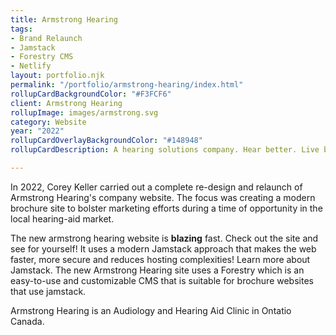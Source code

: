 ```yaml
---
title: Armstrong Hearing
tags:
- Brand Relaunch
- Jamstack
- Forestry CMS
- Netlify
layout: portfolio.njk
permalink: "/portfolio/armstrong-hearing/index.html"
rollupCardBackgroundColor: "#F3FCF6"
client: Armstrong Hearing
rollupImage: images/armstrong.svg
category: Website
year: "2022"
rollupCardOverlayBackgroundColor: "#148948"
rollupCardDescription: A hearing solutions company. Hear better. Live better.

---
```

<p>In 2022, Corey Keller carried out a complete re-design and relaunch of Armstrong Hearing's company website. The focus was creating a modern brochure site to bolster marketing efforts during a time of opportunity in the local hearing-aid market.
</p>

<p>
The new armstrong hearing website is <strong>blazing</strong> fast. Check out the site and see for yourself! It uses a modern Jamstack approach that makes the web faster, more secure and reduces hosting complexities! Learn more about Jamstack. The new Armstrong Hearing site uses a Forestry which is an easy-to-use and customizable CMS that is suitable for brochure websites that use jamstack. 
</p>

<p>
Armstrong Hearing is an Audiology and Hearing Aid Clinic in Ontatio Canada.
</p>